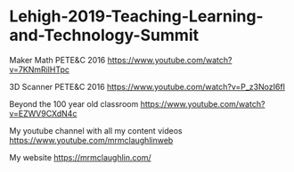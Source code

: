# Lehigh-2019-Teaching-Learning-and-Technology-Summit


Maker Math PETE&C 2016 https://www.youtube.com/watch?v=7KNmRilHTpc 


3D Scanner PETE&C 2016  https://www.youtube.com/watch?v=P_z3NozI6fI 

Beyond the 100 year old classroom https://www.youtube.com/watch?v=EZWV9CXdN4c

My youtube channel with all my content videos https://www.youtube.com/mrmclaughlinweb

My website https://mrmclaughlin.com/

